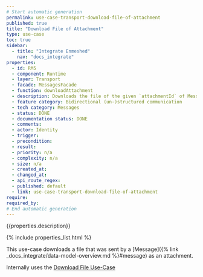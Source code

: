 ```yaml
---
# Start automatic generation
permalink: use-case-transport-download-file-of-attachment
published: true
title: "Download File of Attachment"
type: use-case
toc: true
sidebar:
  - title: "Integrate Enmeshed"
    nav: "docs_integrate"
properties:
  - id: RM5
  - component: Runtime
  - layer: Transport
  - facade: MessagesFacade
  - function: downloadAttachment
  - description: Downloads the file of the given `attachmentId` of Message with `messageId`.
  - feature category: Bidirectional (un-)structured communication
  - tech category: Messages
  - status: DONE
  - documentation status: DONE
  - comments:
  - actor: Identity
  - trigger:
  - precondition:
  - result:
  - priority: n/a
  - complexity: n/a
  - size: n/a
  - created_at:
  - changed_at:
  - api_route_regex:
  - published: default
  - link: use-case-transport-download-file-of-attachment
require:
required_by:
# End automatic generation
---
```


{{properties.description}}

{% include properties_list.html %}

This use-case downloads a file that was sent by a [Message]({% link _docs_integrate/data-model-overview.md %}#message)
as an attachment.

Internally uses the [Download File Use-Case](/use-case-transport-download-file)
